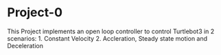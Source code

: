 # Project-0
This Project implements an open loop controller to control Turtlebot3 in 2 scenarios:
    1. Constant Velocity
    2. Accleration, Steady state motion and Deceleration
